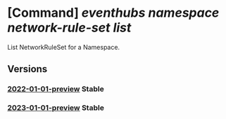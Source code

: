 # [Command] _eventhubs namespace network-rule-set list_

List NetworkRuleSet for a Namespace.

## Versions

### [2022-01-01-preview](/Resources/mgmt-plane/L3N1YnNjcmlwdGlvbnMve30vcmVzb3VyY2Vncm91cHMve30vcHJvdmlkZXJzL21pY3Jvc29mdC5ldmVudGh1Yi9uYW1lc3BhY2VzL3t9L25ldHdvcmtydWxlc2V0cw==/2022-01-01-preview.xml) **Stable**

<!-- mgmt-plane /subscriptions/{}/resourcegroups/{}/providers/microsoft.eventhub/namespaces/{}/networkrulesets 2022-01-01-preview -->

### [2023-01-01-preview](/Resources/mgmt-plane/L3N1YnNjcmlwdGlvbnMve30vcmVzb3VyY2Vncm91cHMve30vcHJvdmlkZXJzL21pY3Jvc29mdC5ldmVudGh1Yi9uYW1lc3BhY2VzL3t9L25ldHdvcmtydWxlc2V0cw==/2023-01-01-preview.xml) **Stable**

<!-- mgmt-plane /subscriptions/{}/resourcegroups/{}/providers/microsoft.eventhub/namespaces/{}/networkrulesets 2023-01-01-preview -->
